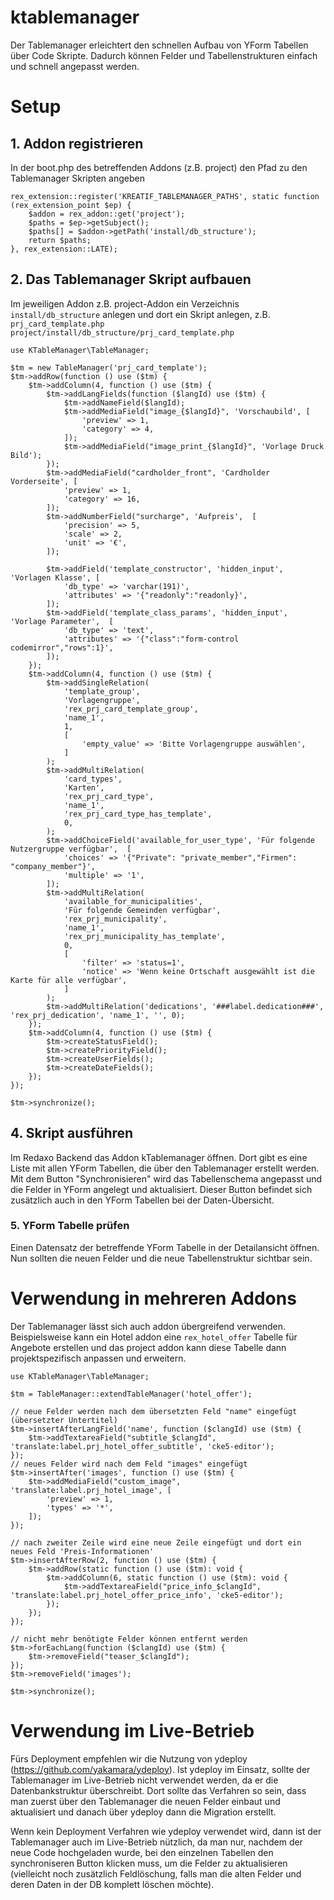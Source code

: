 # ktablemanager

Der Tablemanager erleichtert den schnellen Aufbau von YForm Tabellen über Code
Skripte.
Dadurch können Felder und Tabellenstrukturen einfach und schnell angepasst
werden.

# Setup

## 1. Addon registrieren

In der boot.php des betreffenden Addons (z.B. project) den Pfad zu den
Tablemanager Skripten angeben

```
rex_extension::register('KREATIF_TABLEMANAGER_PATHS', static function (rex_extension_point $ep) {
    $addon = rex_addon::get('project');
    $paths = $ep->getSubject();
    $paths[] = $addon->getPath('install/db_structure');
    return $paths;
}, rex_extension::LATE);
```

## 2. Das Tablemanager Skript aufbauen

Im jeweiligen Addon z.B. project-Addon ein Verzeichnis `install/db_structure`
anlegen und dort ein Skript anlegen, z.B. `prj_card_template.php`
`project/install/db_structure/prj_card_template.php`

```
use KTableManager\TableManager;

$tm = new TableManager('prj_card_template');
$tm->addRow(function () use ($tm) {
    $tm->addColumn(4, function () use ($tm) {
        $tm->addLangFields(function ($langId) use ($tm) {
            $tm->addNameField($langId);
            $tm->addMediaField("image_{$langId}", 'Vorschaubild', [
                'preview' => 1,
                'category' => 4,
            ]);
            $tm->addMediaField("image_print_{$langId}", 'Vorlage Druck Bild');
        });
        $tm->addMediaField("cardholder_front", 'Cardholder Vorderseite', [
            'preview' => 1,
            'category' => 16,
        ]);
        $tm->addNumberField("surcharge", 'Aufpreis',  [
            'precision' => 5,
            'scale' => 2,
            'unit' => '€',
        ]);
      
        $tm->addField('template_constructor', 'hidden_input', 'Vorlagen Klasse', [
            'db_type' => 'varchar(191)',
            'attributes' => '{"readonly":"readonly}',
        ]);
        $tm->addField('template_class_params', 'hidden_input', 'Vorlage Parameter',  [
            'db_type' => 'text',
            'attributes' => '{"class":"form-control codemirror","rows":1}',
        ]);
    });
    $tm->addColumn(4, function () use ($tm) {
        $tm->addSingleRelation(
            'template_group',
            'Vorlagengruppe',
            'rex_prj_card_template_group',
            'name_1',
            1,
            [
                'empty_value' => 'Bitte Vorlagengruppe auswählen',
            ]
        );
        $tm->addMultiRelation(
            'card_types',
            'Karten',
            'rex_prj_card_type',
            'name_1',
            'rex_prj_card_type_has_template',
            0,
        );
        $tm->addChoiceField('available_for_user_type', 'Für folgende Nutzergruppe verfügbar',  [
            'choices' => '{"Private": "private_member","Firmen": "company_member"}',
            'multiple' => '1',
        ]);
        $tm->addMultiRelation(
            'available_for_municipalities',
            'Für folgende Gemeinden verfügbar',
            'rex_prj_municipality',
            'name_1',
            'rex_prj_municipality_has_template',
            0,
            [
                'filter' => 'status=1',
                'notice' => 'Wenn keine Ortschaft ausgewählt ist die Karte für alle verfügbar',
            ]
        );
        $tm->addMultiRelation('dedications', '###label.dedication###', 'rex_prj_dedication', 'name_1', '', 0);
    });
    $tm->addColumn(4, function () use ($tm) {
        $tm->createStatusField();
        $tm->createPriorityField();
        $tm->createUserFields();
        $tm->createDateFields();
    });
});

$tm->synchronize();
```

## 4. Skript ausführen

Im Redaxo Backend das Addon kTablemanager öffnen.
Dort gibt es eine Liste mit allen YForm Tabellen, die über den Tablemanager
erstellt werden.
Mit dem Button "Synchronisieren" wird das Tabellenschema angepasst und die
Felder in YForm angelegt und aktualisiert.
Dieser Button befindet sich zusätzlich auch in den YForm Tabellen bei der
Daten-Übersicht.

### 5. YForm Tabelle prüfen

Einen Datensatz der betreffende YForm Tabelle in der Detailansicht öffnen.
Nun sollten die neuen Felder und die neue Tabellenstruktur sichtbar sein.

# Verwendung in mehreren Addons

Der Tablemanager lässt sich auch addon übergreifend verwenden. Beispielsweise
kann ein Hotel addon eine `rex_hotel_offer` Tabelle für Angebote erstellen
und das project addon kann diese Tabelle dann projektspezifisch anpassen und
erweitern.

```
use KTableManager\TableManager;

$tm = TableManager::extendTableManager('hotel_offer');

// neue Felder werden nach dem übersetzten Feld "name" eingefügt (übersetzter Untertitel)
$tm->insertAfterLangField('name', function ($clangId) use ($tm) {
    $tm->addTextareaField("subtitle_$clangId", 'translate:label.prj_hotel_offer_subtitle', 'cke5-editor');
});
// neues Felder wird nach dem Feld "images" eingefügt
$tm->insertAfter('images', function () use ($tm) {
    $tm->addMediaField("custom_image", 'translate:label.prj_hotel_image', [
        'preview' => 1,
        'types' => '*',
    ]);
});

// nach zweiter Zeile wird eine neue Zeile eingefügt und dort ein neues Feld 'Preis-Informationen'
$tm->insertAfterRow(2, function () use ($tm) {
    $tm->addRow(static function () use ($tm): void {
        $tm->addColumn(6, static function () use ($tm): void {
            $tm->addTextareaField("price_info_$clangId", 'translate:label.prj_hotel_offer_price_info', 'cke5-editor');
        });
    });
});

// nicht mehr benötigte Felder können entfernt werden
$tm->forEachLang(function ($clangId) use ($tm) {
    $tm->removeField("teaser_$clangId");
});
$tm->removeField('images');

$tm->synchronize();
```

# Verwendung im Live-Betrieb

Fürs Deployment empfehlen wir die Nutzung von
ydeploy (https://github.com/yakamara/ydeploy).
Ist ydeploy im Einsatz, sollte der Tablemanager im Live-Betrieb nicht verwendet
werden, da er die Datenbankstruktur überschreibt.
Dort sollte das Verfahren so sein, dass man zuerst über den Tablemanager die
neuen Felder einbaut und aktualisiert und danach über ydeploy dann die Migration
erstellt.

Wenn kein Deployment Verfahren wie ydeploy verwendet wird, dann ist der
Tablemanager auch im Live-Betrieb nützlich, da
man nur, nachdem der neue Code hochgeladen wurde, bei den einzelnen Tabellen den
synchroniseren Button klicken muss, um die
Felder zu aktualisieren (vielleicht noch zusätzlich Feldlöschung, falls man die
alten Felder und deren Daten in der DB komplett löschen möchte).
